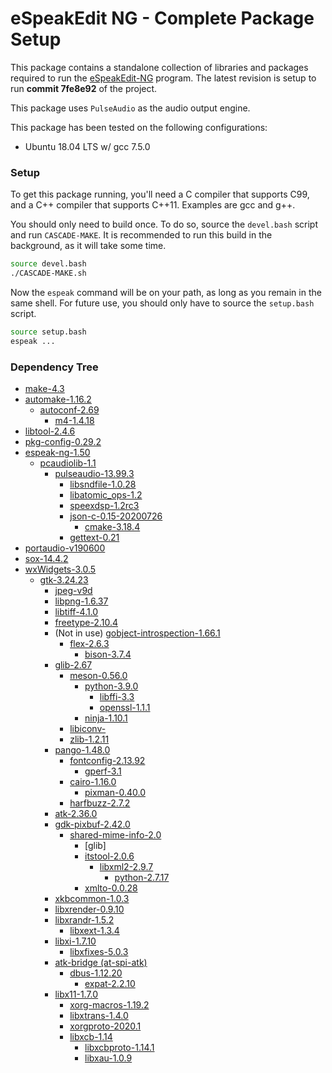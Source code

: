 # eSpeakEdit NG - Complete Package Setup

This package contains a standalone collection of libraries and packages required to run the [eSpeakEdit-NG](https://github.com/valdisvi/espeak-ng-espeakedit) program. The latest revision is setup to run **commit 7fe8e92** of the project.

This package uses `PulseAudio` as the audio output engine.

This package has been tested on the following configurations:
* Ubuntu 18.04 LTS w/ gcc 7.5.0

### Setup

To get this package running, you'll need a C compiler that supports C99, and a C++ compiler that supports C++11. Examples are gcc and g++.

You should only need to build once. To do so, source the `devel.bash` script and run `CASCADE-MAKE`. It is recommended to run this build in the background, as it will take some time.

``` bash
source devel.bash
./CASCADE-MAKE.sh
```

Now the `espeak` command will be on your path, as long as you remain in the same shell. For future use, you should only have to source the `setup.bash` script.

```bash
source setup.bash
espeak ...
```

### Dependency Tree

* [make-4.3](https://www.gnu.org/software/make/)
* [automake-1.16.2](https://www.gnu.org/software/automake/)
    * [autoconf-2.69](https://www.gnu.org/software/autoconf/autoconf.html)
        * [m4-1.4.18](https://www.gnu.org/software/m4/m4.html)
* [libtool-2.4.6](https://www.gnu.org/software/libtool/)
* [pkg-config-0.29.2](https://www.freedesktop.org/wiki/Software/pkg-config/)
* [espeak-ng-1.50](https://github.com/espeak-ng/espeak-ng)
    * [pcaudiolib-1.1](https://github.com/espeak-ng/pcaudiolib/)
        * [pulseaudio-13.99.3](https://www.freedesktop.org/wiki/Software/PulseAudio/Download/)
            * [libsndfile-1.0.28](http://www.mega-nerd.com/libsndfile/)
            * [libatomic_ops-1.2](https://github.com/ivmai/libatomic_ops)
            * [speexdsp-1.2rc3](https://www.speex.org/downloads/)
            * [json-c-0.15-20200726](https://github.com/json-c/json-c)
                * [cmake-3.18.4](https://cmake.org/download/)
            * [gettext-0.21](https://www.gnu.org/software/gettext/)
* [portaudio-v190600](http://portaudio.com/)
* [sox-14.4.2](http://sox.sourceforge.net)
* [wxWidgets-3.0.5](https://www.wxwidgets.org/downloads/)
    * [gtk-3.24.23](https://download.gnome.org/sources/gtk+/)
        * [jpeg-v9d](https://ijg.org)
        * [libpng-1.6.37](http://www.libpng.org/pub/png/libpng.html)
        * [libtiff-4.1.0](http://www.simplesystems.org/libtiff/)
        * [freetype-2.10.4](https://freetype.org)
        * (Not in use) [gobject-introspection-1.66.1](https://download.gnome.org/sources/gobject-introspection/)
            * [flex-2.6.3](https://github.com/westes/flex)
                * [bison-3.7.4](http://www.gnu.org/software/bison/)
        * [glib-2.67](https://download.gnome.org/sources/glib/)
            * [meson-0.56.0](https://mesonbuild.com/)
                * [python-3.9.0](https://www.python.org)
                    * [libffi-3.3](https://github.com/libffi/libffi)
                    * [openssl-1.1.1](https://www.openssl.org)
                * [ninja-1.10.1](https://github.com/ninja-build/ninja)
            * [libiconv-](https://www.gnu.org/software/libiconv/)
            * [zlib-1.2.11](https://zlib.net)
        * [pango-1.48.0](https://download.gnome.org/sources/pango/)
            * [fontconfig-2.13.92](https://www.freedesktop.org/wiki/Software/fontconfig/)
                * [gperf-3.1](https://www.gnu.org/software/gperf/)
            * [cairo-1.16.0](https://cairographics.org/download/)
                * [pixman-0.40.0](https://cairographics.org/releases/)
            * [harfbuzz-2.7.2](https://github.com/harfbuzz/harfbuzz)
        * [atk-2.36.0](https://download.gnome.org/sources/atk/)
        * [gdk-pixbuf-2.42.0](https://download.gnome.org/sources/gdk-pixbuf/)
            * [shared-mime-info-2.0](https://gitlab.freedesktop.org/xdg/shared-mime-info)
                * [glib]
                * [itstool-2.0.6](http://itstool.org/)
                    * [libxml2-2.9.7](http://www.xmlsoft.org/)
                        * [python-2.7.17](https://www.python.org)
                * [xmlto-0.0.28](https://pagure.io/xmlto)
        * [xkbcommon-1.0.3](https://xkbcommon.org)
        * [libxrender-0.9.10](https://gitlab.freedesktop.org/xorg/lib/libxrender)
        * [libxrandr-1.5.2](https://gitlab.freedesktop.org/xorg/lib/libxrandr)
            * [libxext-1.3.4](https://gitlab.freedesktop.org/xorg/lib/libxext)
        * [libxi-1.7.10](https://gitlab.freedesktop.org/xorg/lib/libxi)
            * [libxfixes-5.0.3](https://gitlab.freedesktop.org/xorg/lib/libxfixes)
        * [atk-bridge (at-spi-atk)](https://gitlab.gnome.org/GNOME/at-spi2-atk)
            * [dbus-1.12.20](https://www.freedesktop.org/wiki/Software/dbus/)
                * [expat-2.2.10](https://libexpat.github.io)
        * [libx11-1.7.0](https://gitlab.freedesktop.org/xorg/lib/libx11)
            * [xorg-macros-1.19.2](https://gitlab.freedesktop.org/xorg/util/macros)
            * [libxtrans-1.4.0](https://gitlab.freedesktop.org/xorg/lib/libxtrans)
            * [xorgproto-2020.1](https://gitlab.freedesktop.org/xorg/proto/xorgproto)
            * [libxcb-1.14](https://gitlab.freedesktop.org/xorg/lib/libxcb)
                * [libxcbproto-1.14.1](https://gitlab.freedesktop.org/xorg/proto/xcbproto)
                * [libxau-1.0.9](https://gitlab.freedesktop.org/xorg/lib/libxau)